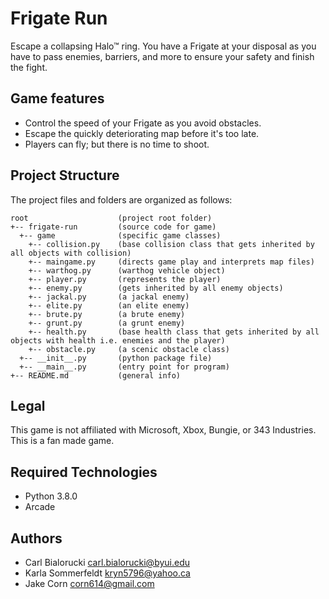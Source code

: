 # Frigate Run
Escape a collapsing Halo™ ring. You have a Frigate at your disposal as you have to pass enemies, barriers, and more to ensure your safety and finish the fight.

## Game features
* Control the speed of your Frigate as you avoid obstacles.
* Escape the quickly deteriorating map before it's too late. 
* Players can fly; but there is no time to shoot.

## Project Structure
The project files and folders are organized as follows:
```
root                    (project root folder)
+-- frigate-run         (source code for game)
  +-- game              (specific game classes)
    +-- collision.py    (base collision class that gets inherited by all objects with collision)
    +-- maingame.py     (directs game play and interprets map files)
    +-- warthog.py      (warthog vehicle object)
    +-- player.py       (represents the player)
    +-- enemy.py        (gets inherited by all enemy objects)
    +-- jackal.py       (a jackal enemy)
    +-- elite.py        (an elite enemy)
    +-- brute.py        (a brute enemy)
    +-- grunt.py        (a grunt enemy)
    +-- health.py       (base health class that gets inherited by all objects with health i.e. enemies and the player)
    +-- obstacle.py     (a scenic obstacle class)
  +-- __init__.py       (python package file)
  +-- __main__.py       (entry point for program)
+-- README.md           (general info)
```

## Legal
This game is not affiliated with Microsoft, Xbox, Bungie, or 343 Industries. This is a fan made game.

## Required Technologies
* Python 3.8.0
* Arcade

## Authors
* Carl Bialorucki carl.bialorucki@byui.edu
* Karla Sommerfeldt  kryn5796@yahoo.ca
* Jake Corn corn614@gmail.com




